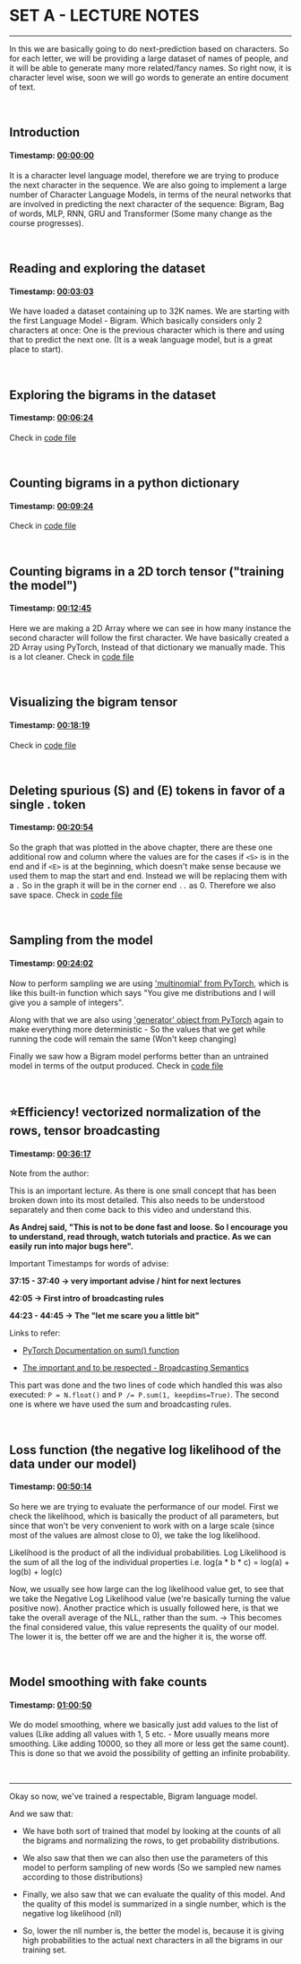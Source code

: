 # SET A - LECTURE NOTES

----------

In this we are basically going to do next-prediction based on characters. So for each letter, we will be providing a large dataset of names of people, and it will be able to generate many more related/fancy names. So right now, it is character level wise, soon we will go words to generate an entire document of text.

&nbsp;

## Introduction

#### **Timestamp**: [00:00:00](https://www.youtube.com/watch?v=PaCmpygFfXo&t=0s) 

It is a character level language model, therefore we are trying to produce the next character in the sequence.
We are also going to implement a large number of Character Language Models, in terms of the neural networks that are involved in predicting the next character of the sequence: Bigram, Bag of words, MLP, RNN, GRU and Transformer (Some many change as the course progresses).

&nbsp;

## Reading and exploring the dataset

#### **Timestamp**: [00:03:03](https://www.youtube.com/watch?v=PaCmpygFfXo&t=183s) 

We have loaded a dataset containing up to 32K names. We are starting with the first Language Model - Bigram. Which basically considers only 2 characters at once: One is the previous character which is there and using that to predict the next one. (It is a weak language model, but is a great place to start).

&nbsp;

## Exploring the bigrams in the dataset

#### **Timestamp**: [00:06:24](https://www.youtube.com/watch?v=PaCmpygFfXo&t=384s) 

Check in [code file](A-Main-Notebook.ipynb)

&nbsp;

## Counting bigrams in a python dictionary

#### **Timestamp**: [00:09:24](https://www.youtube.com/watch?v=PaCmpygFfXo&t=564s) 

Check in [code file](A-Main-Notebook.ipynb)

&nbsp;

## Counting bigrams in a 2D torch tensor ("training the model")

#### **Timestamp**: [00:12:45](https://www.youtube.com/watch?v=PaCmpygFfXo&t=765s) 

Here we are making a 2D Array where we can see in how many instance the second character will follow the first character.
We have basically created a 2D Array using PyTorch, Instead of that dictionary we manually made. This is a lot cleaner.
Check in [code file](A-Main-Notebook.ipynb)

&nbsp;

## Visualizing the bigram tensor

#### **Timestamp**: [00:18:19](https://www.youtube.com/watch?v=PaCmpygFfXo&t=1099s) 

Check in [code file](A-Main-Notebook.ipynb)

&nbsp;

## Deleting spurious (S) and (E) tokens in favor of a single . token

#### **Timestamp**: [00:20:54](https://www.youtube.com/watch?v=PaCmpygFfXo&t=1254s) 

So the graph that was plotted in the above chapter, there are these one additional row and column where the values are for the cases if `<S>` is in the end and if `<E>` is at the beginning, which doesn't make sense because we used them to map the start and end. Instead we will be replacing them with a `.` So in the graph it will be in the corner end `..` as 0. Therefore we also save space.
Check in [code file](A-Main-Notebook.ipynb)

&nbsp;

## Sampling from the model

#### **Timestamp**: [00:24:02](https://www.youtube.com/watch?v=PaCmpygFfXo&t=1442s) 

Now to perform sampling we are using ['multinomial' from PyTorch](https://pytorch.org/docs/stable/generated/torch.multinomial.html#torch-multinomial), which is like this built-in function which says "You give me distributions and I will give you a sample of integers".

Along with that we are also using ['generator' object from PyTorch](https://pytorch.org/docs/stable/generated/torch.Generator.html#torch.Generator.manual_seed) again to make everything more deterministic - So the values that we get while running the code will remain the same (Won't keep changing)

Finally we saw how a Bigram model performs better than an untrained model in terms of the output produced. Check in [code file](A-Main-Notebook.ipynb)

&nbsp;

## ⭐Efficiency! vectorized normalization of the rows, tensor broadcasting

#### **Timestamp**: [00:36:17](https://www.youtube.com/watch?v=PaCmpygFfXo&t=2177s) 

Note from the author:

This is an important lecture. As there is one small concept that has been broken down into its most detailed. This also needs to be understood separately and then come back to this video and understand this. 

**As Andrej said, "This is not to be done fast and loose. So I encourage you to understand, read through, watch tutorials and practice. As we can easily run into major bugs here".**

Important Timestamps for words of advise:

**37:15 - 37:40 -> very important advise / hint for next lectures**

**42:05 -> First intro of broadcasting rules**

**44:23 - 44:45 -> The "let me scare you a little bit"**

Links to refer:

- [PyTorch Documentation on sum() function](https://pytorch.org/docs/stable/generated/torch.sum.html#torch.sum)

- [The important and to be respected - Broadcasting Semantics](https://pytorch.org/docs/stable/notes/broadcasting.html)

This part was done and the two lines of code which handled this was also executed: `P = N.float()` and `P /= P.sum(1, keepdims=True)`. The second one is where we have used the sum and broadcasting rules.

&nbsp;

## Loss function (the negative log likelihood of the data under our model)

#### **Timestamp**: [00:50:14](https://www.youtube.com/watch?v=PaCmpygFfXo&t=3014s) 

So here we are trying to evaluate the performance of our model. First we check the likelihood, which is basically the product of all parameters, but since that won't be very convenient to work with on a large scale (since most of the values are almost close to 0), we take the log likelihood.

Likelihood is the product of all the individual probabilities.
Log Likelihood is the sum of all the log of the individual properties i.e. log(a * b * c) = log(a) + log(b) + log(c)

Now, we usually see how large can the log likelihood value get, to see that we take the Negative Log Likelihood value (we're basically turning the value positive now).
Another practice which is usually followed here, is that we take the overall average of the NLL, rather than the sum. -> This becomes the final considered value, this value represents the quality of our model. The lower it is, the better off we are and the higher it is, the worse off.

&nbsp;

## Model smoothing with fake counts

#### **Timestamp**: [01:00:50](https://www.youtube.com/watch?v=PaCmpygFfXo&t=3650s)

We do model smoothing, where we basically just add values to the list of values (Like adding all values with 1, 5 etc. - More usually means more smoothing. Like adding 10000, so they all more or less get the same count). This is done so that we avoid the possibility of getting an infinite probability.

&nbsp;

------

Okay so now, we've trained a respectable, Bigram language model. 

And we saw that: 

- We have both sort of trained that model by looking at the counts of all the bigrams and normalizing the rows, to get probability distributions. 

- We also saw that then we can also then use the parameters of this model to perform sampling of new words (So we sampled new names according to those distributions)

- Finally, we also saw that we can evaluate the quality of this model. And the quality of this model is summarized in a single number, which is the negative log likelihood (nll)

- So, lower the nll number is, the better the model is, because it is giving high probabilities to the actual next characters in all the bigrams in our training set.

&nbsp;